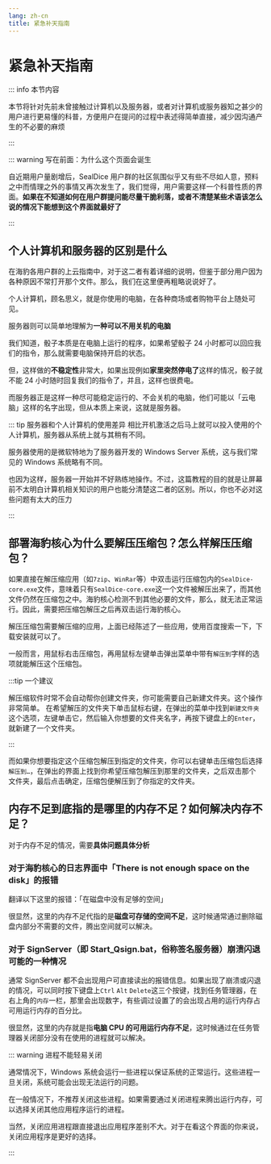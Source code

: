 ```yaml
---
lang: zh-cn
title: 紧急补天指南
---
```

# 紧急补天指南



::: info 本节内容

本节将针对先前未曾接触过计算机以及服务器，或者对计算机或服务器知之甚少的用户进行更易懂的科普，方便用户在提问的过程中表述得简单直接，减少因沟通产生的不必要的麻烦

:::

::: warning 写在前面：为什么这个页面会诞生

自近期用户量剧增后，SealDice 用户群的社区氛围似乎又有些不尽如人意，预料之中而情理之外的事情又再次发生了，我们觉得，用户需要这样一个科普性质的界面。**如果在不知道如何在用户群提问能尽量干脆利落，或者不清楚某些术语该怎么说的情况下能想到这个界面就最好了**

:::

## 个人计算机和服务器的区别是什么
在海豹各用户群的上云指南中，对于这二者有着详细的说明，但鉴于部分用户因为各种原因不常打开那个文件。那么，我们在这里便再粗略说说好了。

个人计算机，顾名思义，就是你使用的电脑，在各种商场或者购物平台上随处可见。

服务器则可以简单地理解为**一种可以不用关机的电脑**

我们知道，骰子本质是在电脑上运行的程序，如果希望骰子 24 小时都可以回应我们的指令，那么就需要电脑保持开启的状态。

但，这样做的**不稳定性**非常大，如果出现例如**家里突然停电了**这样的情况，骰子就不能 24 小时随时回复我们的指令了，并且，这样也很费电。

而服务器正是这样一种尽可能稳定运行的、不会关机的电脑，他们可能以「云电脑」这样的名字出现，但从本质上来说，这就是服务器。

::: tip 服务器和个人计算机的使用差异
相比开机激活之后马上就可以投入使用的个人计算机，服务器从系统上就与其稍有不同。

服务器使用的是微软特地为了服务器开发的 Windows Server 系统，这与我们常见的 Windows 系统略有不同。

也因为这样，服务器一开始并不好熟练地操作。不过，这篇教程的目的就是让屏幕前不太明白计算机相关知识的用户也能分清楚这二者的区别。所以，你也不必对这些问题有太大的压力

:::

## 部署海豹核心为什么要解压压缩包？怎么样解压压缩包？

如果直接在解压缩应用（如`7zip`、`WinRar`等）中双击运行压缩包内的`SealDice-core.exe`文件，意味着只有`SealDice-core.exe`这一个文件被解压出来了，而其他文件仍然在压缩包之中。海豹核心检测不到其他必要的文件，那么，就无法正常运行。因此，需要把压缩包解压之后再双击运行海豹核心。

解压压缩包需要解压缩的应用，上面已经陈述了一些应用，使用百度搜索一下，下载安装就可以了。

一般而言，用鼠标右击压缩包，再用鼠标左键单击弹出菜单中带有`解压到`字样的选项就能解压这个压缩包。

:::tip 一个建议

解压缩软件时常不会自动帮你创建文件夹，你可能需要自己新建文件夹。这个操作非常简单。
在希望解压的文件夹下单击鼠标右键，在弹出的菜单中找到`新建文件夹`这个选项，左键单击它，然后输入你想要的文件夹名字，再按下键盘上的`Enter`，就新建了一个文件夹。

:::

而如果你想要指定这个压缩包解压到指定的文件夹，你可以右键单击压缩包后选择`解压到…`，在弹出的界面上找到你希望压缩包解压到那里的文件夹，之后双击那个文件夹，最后点击确定，压缩包便解压到了你指定的文件夹。

## 内存不足到底指的是哪里的内存不足？如何解决内存不足？

对于内存不足的情况，需要**具体问题具体分析**

### 对于海豹核心的日志界面中「There is not enough space on the disk」的报错

翻译以下这里的报错：「在磁盘中没有足够的空间」

很显然，这里的内存不足代指的是**磁盘可存储的空间不足**，这时候通常通过删除磁盘内部分不需要的文件，腾出空间就可以解决。

### 对于 SignServer（即 Start_Qsign.bat，俗称签名服务器）崩溃闪退可能的一种情况

通常 SignServer 都不会出现用户可直接读出的报错信息。如果出现了崩溃或闪退的情况，可以同时按下键盘上`Ctrl` `Alt` `Delete`这三个按键，找到任务管理器，在右上角的`内存`一栏，那里会出现数字，有些调过设置了的会出现占用的运行内存占可用运行内存的百分比。

很显然，这里的内存就是指**电脑 CPU 的可用运行内存不足**，这时候通过在任务管理器关闭部分没有在使用的进程就可以解决。

::: warning 进程不能轻易关闭

通常情况下，Windows 系统会运行一些进程以保证系统的正常运行。这些进程一旦关闭，系统可能会出现无法运行的问题。

在一般情况下，不推荐关闭这些进程。如果需要通过关闭进程来腾出运行内存，可以选择关闭其他应用程序运行的进程。

当然，关闭应用进程跟直接退出应用程序差别不大。对于在看这个界面的你来说，关闭应用程序是更好的选择。

:::

